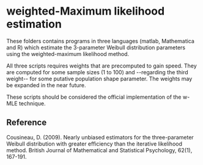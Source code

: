 # weighted-Maximum likelihood estimation

These folders contains programs in three languages
(matlab, Mathematica and R) which estimate the 
3-parameter Weibull distribution parameters using the
weighted-maximum likelihood method.

All three scripts requires weights that are precomputed
to gain speed. They are computed for some sample sizes 
(1 to 100) and --regarding the third weight-- for some
putative population shape parameter. The weights may 
be expanded in the near future.

These scripts should be considered the official implementation
of the w-MLE technique. 

## Reference

Cousineau, D. (2009). Nearly unbiased estimators 
	for the three-parameter Weibull distribution 
	with greater efficiency than the iterative 
	likelihood method. British Journal of Mathematical 
	and Statistical Psychology, 62(1), 167-191.
